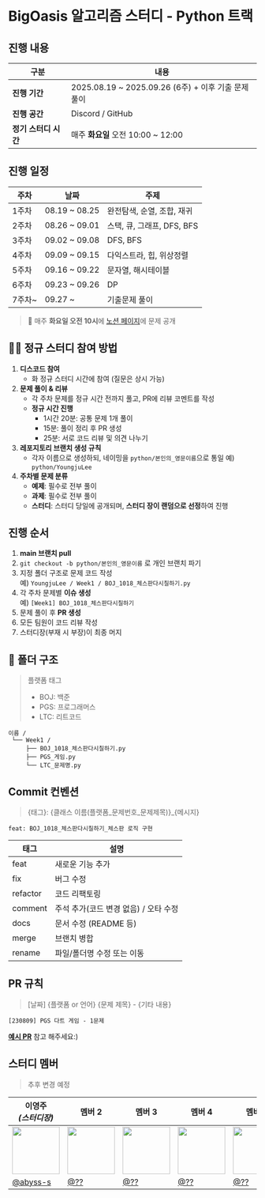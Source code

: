# BigOasis 알고리즘 스터디 - Python 트랙

## 진행 내용 

| 구분       | 내용 |
| --- | --- |
| **진행 기간** | 2025.08.19 ~ 2025.09.26 (6주) + 이후 기출 문제 풀이 |
| **진행 공간** | Discord / GitHub |
| **정기 스터디 시간** | 매주 **화요일** 오전 10:00 ~ 12:00 |

## 진행 일정

| 주차  | 날짜                | 주제 |
|-------|--------------------|------|
| 1주차 | 08.19 ~ 08.25      | 완전탐색, 순열, 조합, 재귀 |
| 2주차 | 08.26 ~ 09.01      | 스택, 큐, 그래프, DFS, BFS |
| 3주차 | 09.02 ~ 09.08      | DFS, BFS |
| 4주차 | 09.09 ~ 09.15      | 다익스트라, 힙, 위상정렬 |
| 5주차 | 09.16 ~ 09.22      | 문자열, 해시테이블 |
| 6주차 | 09.23 ~ 09.26      | DP |
| 7주차~| 09.27 ~            | 기출문제 풀이 |

> 📌 매주 **화요일 오전 10시**에 [노션 페이지](https://www.notion.so/BigOasis-250672106a20807ca6e0f592c364e091?source=copy_link)에 문제 공개

## 🙋‍♂️ 정규 스터디 참여 방법

1. **디스코드 참여**  
   - 화 정규 스터디 시간에 참여 (질문은 상시 가능)
2. **문제 풀이 & 리뷰**  
   - 각 주차 문제를 정규 시간 전까지 풀고, PR에 리뷰 코멘트를 작성
   - **정규 시간 진행**  
     - 1시간 20분: 공통 문제 1개 풀이  
     - 15분: 풀이 정리 후 PR 생성  
     - 25분: 서로 코드 리뷰 및 의견 나누기
3. **레포지토리 브랜치 생성 규칙**
   - 각자 이름으로 생성하되, 네이밍을 `python/본인의_영문이름`으로 통일
     예) `python/YoungjuLee`
4. **주차별 문제 분류**
   * **예제**: 필수로 전부 풀이
   * **과제**: 필수로 전부 풀이
   * **스터디**: 스터디 당일에 공개되며, **스터디 장이 랜덤으로 선정**하여 진행

## 진행 순서

1. **main 브랜치 pull**
2. `git checkout -b python/본인의_영문이름` 로 개인 브랜치 파기
3. 지정 폴더 구조로 문제 코드 작성  
   예) `YoungjuLee / Week1 / BOJ_1018_체스판다시칠하기.py`
4. 각 주차 문제별 **이슈 생성**  
   예) `[Week1] BOJ_1018_체스판다시칠하기`
5. 문제 풀이 후 **PR 생성**
6. 모든 팀원이 코드 리뷰 작성
7. 스터디장(부재 시 부장)이 최종 머지

## 📂 폴더 구조

> 플랫폼 태그  
> - BOJ: 백준  
> - PGS: 프로그래머스  
> - LTC: 리트코드

```
이름 /
 └── Week1 /
     ├── BOJ_1018_체스판다시칠하기.py
     ├── PGS_게임.py
     └── LTC_문제명.py
```


## Commit 컨벤션
> {태그}: {클래스 이름(플랫폼_문제번호_문제제목)}_{메시지}
```
feat: BOJ_1018_체스판다시칠하기_체스판 로직 구현
```


| 태그       | 설명 |
|-----------|------|
| feat      | 새로운 기능 추가 |
| fix       | 버그 수정 |
| refactor  | 코드 리팩토링 |
| comment   | 주석 추가(코드 변경 없음) / 오타 수정 |
| docs      | 문서 수정 (README 등) |
| merge     | 브랜치 병합 |
| rename    | 파일/폴더명 수정 또는 이동 |


## PR 규칙
> [날짜] {플랫폼 or 언어} {문제 제목} - {기타 내용}
```
[230809] PGS 다트 게임 - 1문제
```

**[예시 PR](https://github.com/BigOasis/Java/pull/1)** 참고 해주세요:)



## 스터디 멤버

> 추후 변경 예정

| 이영주 <br/> *(스터디장)*                                                   | 멤버 2                                                                        | 멤버 3                                                                        | 멤버 4                                                                        | 멤버 5                                                                        | 멤버 6                                                                        | 멤버 7                                                                        | 멤버 8                                                                        |
| -------------------------------------------------------------------- | --------------------------------------------------------------------------- | --------------------------------------------------------------------------- | --------------------------------------------------------------------------- | --------------------------------------------------------------------------- | --------------------------------------------------------------------------- | --------------------------------------------------------------------------- | --------------------------------------------------------------------------- |
| <img src="https://avatars.githubusercontent.com/u/77565980?v=4" width="96"> | <img src="https://avatars.githubusercontent.com/u/00000000?v=4" width="96"> | <img src="https://avatars.githubusercontent.com/u/00000000?v=4" width="96"> | <img src="https://avatars.githubusercontent.com/u/00000000?v=4" width="96"> | <img src="https://avatars.githubusercontent.com/u/00000000?v=4" width="96"> | <img src="https://avatars.githubusercontent.com/u/00000000?v=4" width="96"> | <img src="https://avatars.githubusercontent.com/u/00000000?v=4" width="96"> | <img src="https://avatars.githubusercontent.com/u/00000000?v=4" width="96"> |
| [@abyss-s](https://github.com/abyss-s)                               | [@??](https://github.com)                                                   | [@??](https://github.com)                                                   | [@??](https://github.com)                                                   | [@??](https://github.com)                                                   | [@??](https://github.com)                                                   | [@??](https://github.com)                                                   | [@??](https://github.com)                                                   |

